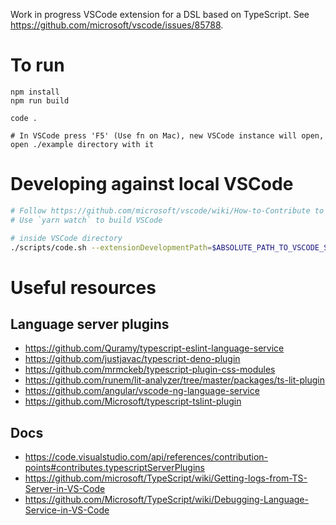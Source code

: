 Work in progress VSCode extension for a DSL based on TypeScript. See https://github.com/microsoft/vscode/issues/85788.

# To run

```
npm install
npm run build

code .

# In VSCode press 'F5' (Use fn on Mac), new VSCode instance will open, open ./example directory with it
```

# Developing against local VSCode

```bash
# Follow https://github.com/microsoft/vscode/wiki/How-to-Contribute to build local VSCode
# Use `yarn watch` to build VSCode

# inside VSCode directory
./scripts/code.sh --extensionDevelopmentPath=$ABSOLUTE_PATH_TO_VSCODE_STS_DIRECTORY ~/vscode-sts/example
```

# Useful resources

## Language server plugins 

- https://github.com/Quramy/typescript-eslint-language-service
- https://github.com/justjavac/typescript-deno-plugin
- https://github.com/mrmckeb/typescript-plugin-css-modules
- https://github.com/runem/lit-analyzer/tree/master/packages/ts-lit-plugin
- https://github.com/angular/vscode-ng-language-service
- https://github.com/Microsoft/typescript-tslint-plugin

## Docs

- https://code.visualstudio.com/api/references/contribution-points#contributes.typescriptServerPlugins
- https://github.com/microsoft/TypeScript/wiki/Getting-logs-from-TS-Server-in-VS-Code
- https://github.com/Microsoft/TypeScript/wiki/Debugging-Language-Service-in-VS-Code
